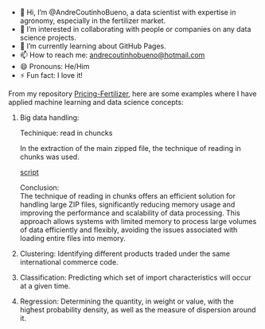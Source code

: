 - 👋 Hi, I’m @AndreCoutinhoBueno, a data scientist with expertise in agronomy, especially in the fertilizer market.
- 👀 I’m interested in collaborating with people or companies on any data science projects.
- 🌱 I’m currently learning about GitHub Pages.
- 📫 How to reach me: andrecoutinhobueno@hotmail.com
- 😄 Pronouns: He/Him
- ⚡ Fun fact: I love it!

From my repository [Pricing-Fertilizer](https://andrecoutinhobueno.github.io/Pricing-Fertilizer/), here are some examples where I have applied machine learning and data science concepts:

1. Big data handling:

    Techinique: read in chuncks

    In the extraction of the main zipped file, the technique of reading in chunks was used.

    [script](https://github.com/AndreCoutinhoBueno/Pricing-Fertilizer/blob/main/codes/extra%C3%A7%C3%A3o/Comexstat/IMP_NCM/Baixa_Extrai.ipynb)

    Conclusion:  
    The technique of reading in chunks offers an efficient solution for handling large ZIP files, significantly reducing memory usage and improving the performance and scalability of data processing. This approach allows systems with limited memory to process large volumes of data efficiently and flexibly, avoiding the issues associated with loading entire files into memory.

2. Clustering: Identifying different products traded under the same international commerce code.

3. Classification: Predicting which set of import characteristics will occur at a given time.

4. Regression: Determining the quantity, in weight or value, with the highest probability density, as well as the measure of dispersion around it.
